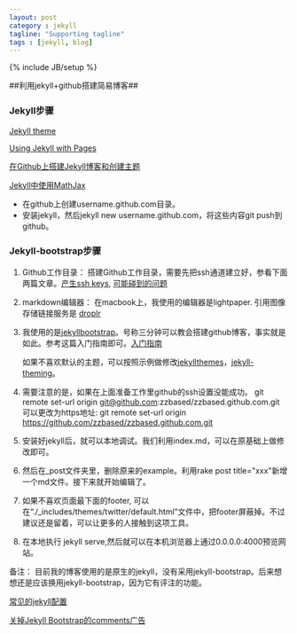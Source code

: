 ```yaml
---
layout: post
category : jekyll
tagline: "Supporting tagline"
tags : [jekyll, blog]
---
```

{% include JB/setup %}

##利用jekyll+github搭建简易博客##

### Jekyll步骤

[Jekyll theme](http://jekyllthemes.org)

[Using Jekyll with Pages](https://help.github.com/articles/using-jekyll-with-pages/)

[在Github上搭建Jekyll博客和创建主题](http://yansu.org/2014/02/12/how-to-deploy-a-blog-on-github-by-jekyll.html)

[Jekyll中使用MathJax](http://www.pkuwwt.tk/linux/2013-12-03-jekyll-using-mathjax/)

- 在github上创建username.github.com目录。
- 安装jekyll，然后jekyll new username.github.com，将这些内容git push到github。

### Jekyll-bootstrap步骤 ###
1. Github工作目录：
搭建Github工作目录，需要先把ssh通道建立好，参看下面两篇文章。[产生ssh keys](https://help.github.com/articles/generating-ssh-keys), [可能碰到的问题](https://help.github.com/articles/error-permission-denied-publickey)

2. markdown编辑器：
在macbook上，我使用的编辑器是lightpaper. 引用图像存储链接服务是 [droplr](droplr.com)

3. 我使用的是[jekyllbootstrap](http://jekyllbootstrap.com)。号称三分钟可以教会搭建github博客，事实就是如此。参考这篇入门指南即可。[入门指南](http://jekyllbootstrap.com/usage/jekyll-quick-start.html)

	如果不喜欢默认的主题，可以按照示例做修改[jekyllthemes](http://jekyllthemes.org)，[jekyll-theming](http://jekyllbootstrap.com/usage/jekyll-theming.html)。

4. 需要注意的是，如果在上面准备工作里github的ssh设置没能成功。
	git remote set-url origin git@github.com:zzbased/zzbased.github.com.git
	可以更改为https地址:
	git remote set-url origin https://github.com/zzbased/zzbased.github.com.git

5. 安装好jekyll后，就可以本地调试。我们利用index.md，可以在原基础上做修改即可。

6. 然后在_post文件夹里，删除原来的example。利用rake post title="xxx"新增一个md文件。接下来就开始编辑了。

7. 如果不喜欢页面最下面的footer, 可以在“./_includes/themes/twitter/default.html”文件中，把footer屏蔽掉。不过建议还是留着，可以让更多的人接触到这项工具。

8. 在本地执行 jekyll serve,然后就可以在本机浏览器上通过0.0.0.0:4000预览网站。


备注：
目前我的博客使用的是原生的jekyll，没有采用jekyll-bootstrap。后来想想还是应该换用jekyll-bootstrap，因为它有评注的功能。

[常见的jekyll配置](http://jekyllbootstrap.com/usage/blog-configuration.html)

[关掉Jekyll Bootstrap的comments广告](http://stackoverflow.com/questions/19577049/jekyll-bootstrap-commenting-function-without-advertisement)
